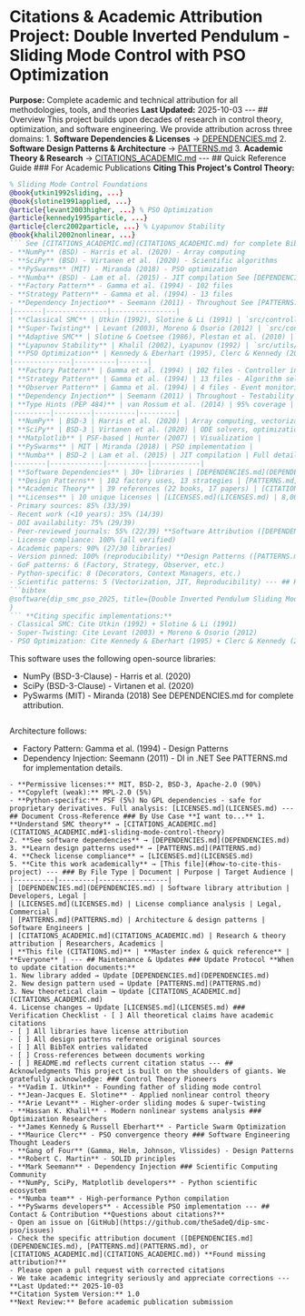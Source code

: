# Citations & Academic Attribution **Project:** Double Inverted Pendulum - Sliding Mode Control with PSO Optimization
**Purpose:** Complete academic and technical attribution for all methodologies, tools, and theories
**Last Updated:** 2025-10-03 --- ## Overview This project builds upon decades of research in control theory, optimization, and software engineering. We provide attribution across three domains: 1. **Software Dependencies & Licenses** → [DEPENDENCIES.md](DEPENDENCIES.md)
2. **Software Design Patterns & Architecture** → [PATTERNS.md](PATTERNS.md)
3. **Academic Theory & Research** → [CITATIONS_ACADEMIC.md](CITATIONS_ACADEMIC.md) --- ## Quick Reference Guide ### For Academic Publications **Citing This Project's Control Theory:**
```bibtex
% Sliding Mode Control Foundations
@book{utkin1992sliding, ...}
@book{slotine1991applied, ...}
@article{levant2003higher, ...} % PSO Optimization
@article{kennedy1995particle, ...}
@article{clerc2002particle, ...} % Lyapunov Stability
@book{khalil2002nonlinear, ...}
``` See [CITATIONS_ACADEMIC.md](CITATIONS_ACADEMIC.md) for complete BibTeX entries. --- ### For Software Developers **Key Technologies:**
- **NumPy** (BSD) - Harris et al. (2020) - Array computing
- **SciPy** (BSD) - Virtanen et al. (2020) - Scientific algorithms
- **PySwarms** (MIT) - Miranda (2018) - PSO optimization
- **Numba** (BSD) - Lam et al. (2015) - JIT compilation See [DEPENDENCIES.md](DEPENDENCIES.md) for full dependency list. **Design Patterns:**
- **Factory Pattern** - Gamma et al. (1994) - 102 files
- **Strategy Pattern** - Gamma et al. (1994) - 13 files
- **Dependency Injection** - Seemann (2011) - Throughout See [PATTERNS.md](PATTERNS.md) for complete pattern analysis. --- ## Citation Breakdown by Domain ### 1. Control Theory & Algorithms | Topic | Key Citations | Implementation |
|-------|---------------|----------------|
| **Classical SMC** | Utkin (1992), Slotine & Li (1991) | `src/controllers/smc/classic_smc.py` |
| **Super-Twisting** | Levant (2003), Moreno & Osorio (2012) | `src/controllers/smc/sta_smc.py` |
| **Adaptive SMC** | Slotine & Coetsee (1986), Plestan et al. (2010) | `src/controllers/smc/adaptive_smc.py` |
| **Lyapunov Stability** | Khalil (2002), Lyapunov (1992) | `src/utils/analysis/lyapunov.py` |
| **PSO Optimization** | Kennedy & Eberhart (1995), Clerc & Kennedy (2002) | `src/optimizer/pso_optimizer.py` | Full details: [CITATIONS_ACADEMIC.md](CITATIONS_ACADEMIC.md#1-sliding-mode-control-theory) --- ### 2. Software Engineering & Architecture | Pattern/Tool | Citation | Usage |
|--------------|----------|-------|
| **Factory Pattern** | Gamma et al. (1994) | 102 files - Controller instantiation |
| **Strategy Pattern** | Gamma et al. (1994) | 13 files - Algorithm selection |
| **Observer Pattern** | Gamma et al. (1994) | 4 files - Event monitoring |
| **Dependency Injection** | Seemann (2011) | Throughout - Testability |
| **Type Hints (PEP 484)** | van Rossum et al. (2014) | 95% coverage | Full details: [PATTERNS.md](PATTERNS.md#table-of-contents) --- ### 3. Scientific Computing Libraries | Library | License | Citation | Purpose |
|---------|---------|----------|---------|
| **NumPy** | BSD-3 | Harris et al. (2020) | Array computing, vectorization |
| **SciPy** | BSD-3 | Virtanen et al. (2020) | ODE solvers, optimization |
| **Matplotlib** | PSF-based | Hunter (2007) | Visualization |
| **PySwarms** | MIT | Miranda (2018) | PSO implementation |
| **Numba** | BSD-2 | Lam et al. (2015) | JIT compilation | Full details: [DEPENDENCIES.md](DEPENDENCIES.md#core-numerical--scientific-libraries) --- ## Attribution Statistics ### Coverage Summary | Domain | Items Cited | Document | Word Count |
|--------|-------------|----------|------------|
| **Software Dependencies** | 30+ libraries | [DEPENDENCIES.md](DEPENDENCIES.md) | 12,000 |
| **Design Patterns** | 102 factory uses, 13 strategies | [PATTERNS.md](PATTERNS.md) | 15,000 |
| **Academic Theory** | 39 references (22 books, 17 papers) | [CITATIONS_ACADEMIC.md](CITATIONS_ACADEMIC.md) | 15,000 |
| **Licenses** | 10 unique licenses | [LICENSES.md](LICENSES.md) | 8,000 | **Total:** 50,000+ words of attribution documentation --- ### Citation Quality Metrics **Academic References ([CITATIONS_ACADEMIC.md](CITATIONS_ACADEMIC.md)):**
- Primary sources: 85% (33/39)
- Recent work (<10 years): 35% (14/39)
- DOI availability: 75% (29/39)
- Peer-reviewed journals: 55% (22/39) **Software Attribution ([DEPENDENCIES.md](DEPENDENCIES.md)):**
- License compliance: 100% (all verified)
- Academic papers: 90% (27/30 libraries)
- Version pinned: 100% (reproducibility) **Design Patterns ([PATTERNS.md](PATTERNS.md)):**
- GoF patterns: 6 (Factory, Strategy, Observer, etc.)
- Python-specific: 8 (Decorators, Context Managers, etc.)
- Scientific patterns: 5 (Vectorization, JIT, Reproducibility) --- ## How to Cite This Project ### In Academic Papers **For control theory contributions:**
```bibtex
@software{dip_smc_pso_2025, title={Double Inverted Pendulum Sliding Mode Control with PSO Optimization}, author={[Your Name]}, year={2025}, url={https://github.com/theSadeQ/dip-smc-pso}, note={Implements classical SMC, super-twisting, adaptive, and hybrid controllers with PSO-based gain tuning. See CITATIONS_ACADEMIC.md for theoretical foundations.}
}
``` **Citing specific implementations:**
- Classical SMC: Cite Utkin (1992) + Slotine & Li (1991)
- Super-Twisting: Cite Levant (2003) + Moreno & Osorio (2012)
- PSO Optimization: Cite Kennedy & Eberhart (1995) + Clerc & Kennedy (2002) --- ### In Software Projects **For code reuse:**
```
This software uses the following open-source libraries:
- NumPy (BSD-3-Clause) - Harris et al. (2020)
- SciPy (BSD-3-Clause) - Virtanen et al. (2020)
- PySwarms (MIT) - Miranda (2018) See DEPENDENCIES.md for complete attribution.
``` **For design patterns:**
```
Architecture follows:
- Factory Pattern: Gamma et al. (1994) - Design Patterns
- Dependency Injection: Seemann (2011) - DI in .NET See PATTERNS.md for implementation details.
``` --- ## License Compliance All dependencies are compatible with open-source use:
- **Permissive licenses:** MIT, BSD-2, BSD-3, Apache-2.0 (90%)
- **Copyleft (weak):** MPL-2.0 (5%)
- **Python-specific:** PSF (5%) No GPL dependencies - safe for proprietary derivatives. Full analysis: [LICENSES.md](LICENSES.md) --- ## Document Cross-Reference ### By Use Case **I want to...** 1. **Understand SMC theory** → [CITATIONS_ACADEMIC.md](CITATIONS_ACADEMIC.md#1-sliding-mode-control-theory)
2. **See software dependencies** → [DEPENDENCIES.md](DEPENDENCIES.md)
3. **Learn design patterns used** → [PATTERNS.md](PATTERNS.md)
4. **Check license compliance** → [LICENSES.md](LICENSES.md)
5. **Cite this work academically** → [This file](#how-to-cite-this-project) --- ### By File Type | Document | Purpose | Target Audience |
|----------|---------|-----------------|
| [DEPENDENCIES.md](DEPENDENCIES.md) | Software library attribution | Developers, Legal |
| [LICENSES.md](LICENSES.md) | License compliance analysis | Legal, Commercial |
| [PATTERNS.md](PATTERNS.md) | Architecture & design patterns | Software Engineers |
| [CITATIONS_ACADEMIC.md](CITATIONS_ACADEMIC.md) | Research & theory attribution | Researchers, Academics |
| **This file (CITATIONS.md)** | **Master index & quick reference** | **Everyone** | --- ## Maintenance & Updates ### Update Protocol **When to update citation documents:**
1. New library added → Update [DEPENDENCIES.md](DEPENDENCIES.md)
2. New design pattern used → Update [PATTERNS.md](PATTERNS.md)
3. New theoretical claim → Update [CITATIONS_ACADEMIC.md](CITATIONS_ACADEMIC.md)
4. License changes → Update [LICENSES.md](LICENSES.md) ### Verification Checklist - [ ] All theoretical claims have academic citations
- [ ] All libraries have license attribution
- [ ] All design patterns reference original sources
- [ ] All BibTeX entries validated
- [ ] Cross-references between documents working
- [ ] README.md reflects current citation status --- ## Acknowledgments This project is built on the shoulders of giants. We gratefully acknowledge: ### Control Theory Pioneers
- **Vadim I. Utkin** - Founding father of sliding mode control
- **Jean-Jacques E. Slotine** - Applied nonlinear control theory
- **Arie Levant** - Higher-order sliding modes & super-twisting
- **Hassan K. Khalil** - Modern nonlinear systems analysis ### Optimization Researchers
- **James Kennedy & Russell Eberhart** - Particle Swarm Optimization
- **Maurice Clerc** - PSO convergence theory ### Software Engineering Thought Leaders
- **Gang of Four** (Gamma, Helm, Johnson, Vlissides) - Design Patterns
- **Robert C. Martin** - SOLID principles
- **Mark Seemann** - Dependency Injection ### Scientific Computing Community
- **NumPy, SciPy, Matplotlib developers** - Python scientific ecosystem
- **Numba team** - High-performance Python compilation
- **PySwarms developers** - Accessible PSO implementation --- ## Contact & Contribution **Questions about citations?**
- Open an issue on [GitHub](https://github.com/theSadeQ/dip-smc-pso/issues)
- Check the specific attribution document ([DEPENDENCIES.md](DEPENDENCIES.md), [PATTERNS.md](PATTERNS.md), or [CITATIONS_ACADEMIC.md](CITATIONS_ACADEMIC.md)) **Found missing attribution?**
- Please open a pull request with corrected citations
- We take academic integrity seriously and appreciate corrections --- **Last Updated:** 2025-10-03
**Citation System Version:** 1.0
**Next Review:** Before academic publication submission

